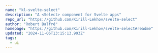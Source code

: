 ```yaml
---
name: "kl-svelte-select"
description: "A <Select> component for Svelte apps"
repo_url: "https://github.com/Kirill-Lekhov/svelte-select"
author: "Robert Balfré"
homepage: "https://github.com/Kirill-Lekhov/svelte-select#readme"
updated: "2024-11-06T13:15:13.993Z"
tags: 
  - ui
---
```

